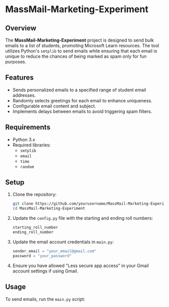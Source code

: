 # MassMail-Marketing-Experiment

## Overview
The **MassMail-Marketing-Experiment** project is designed to send bulk emails to a list of students, promoting Microsoft Learn resources. The tool utilizes Python's `smtplib` to send emails while ensuring that each email is unique to reduce the chances of being marked as spam only for fun purposes.

## Features
- Sends personalized emails to a specified range of student email addresses.
- Randomly selects greetings for each email to enhance uniqueness.
- Configurable email content and subject.
- Implements delays between emails to avoid triggering spam filters.

## Requirements
- Python 3.x
- Required libraries:
  - `smtplib`
  - `email`
  - `time`
  - `random`

## Setup
1. Clone the repository:
   ```bash
   git clone https://github.com/yourusername/MassMail-Marketing-Experiment.git
   cd MassMail-Marketing-Experiment
   ```

2. Update the `config.py` file with the starting and ending roll numbers:
   ```python
   starting_roll_number
   ending_roll_number
   ```

3. Update the email account credentials in `main.py`:
   ```python
   sender_email = "your_email@gmail.com"
   password = "your_password"
   ```

4. Ensure you have allowed "Less secure app access" in your Gmail account settings if using Gmail.

## Usage
To send emails, run the `main.py` script:
